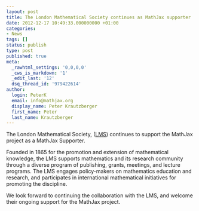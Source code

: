 ```yaml
---
layout: post
title: The London Mathematical Society continues as MathJax supporter
date: 2012-12-17 10:49:33.000000000 +01:00
categories:
- News
tags: []
status: publish
type: post
published: true
meta:
  _rawhtml_settings: '0,0,0,0'
  _cws_is_markdown: '1'
  _edit_last: '12'
  dsq_thread_id: '979422614'
author:
  login: PeterK
  email: info@mathjax.org
  display_name: Peter Krautzberger
  first_name: Peter
  last_name: Krautzberger
---
```


The London Mathematical Society, ([LMS](http://lms.ac.uk/)) continues to support the MathJax project as a MathJax Supporter.

Founded in 1865 for the promotion and extension of mathematical knowledge, the LMS supports mathematics and its research community through a diverse program of publishing, grants, meetings, and lecture programs. The LMS engages policy-makers on mathematics education and research, and participates in international mathematical initiatives for promoting the discipline.

We look forward to continuing the collaboration with the LMS, and welcome their ongoing support for the MathJax project.
